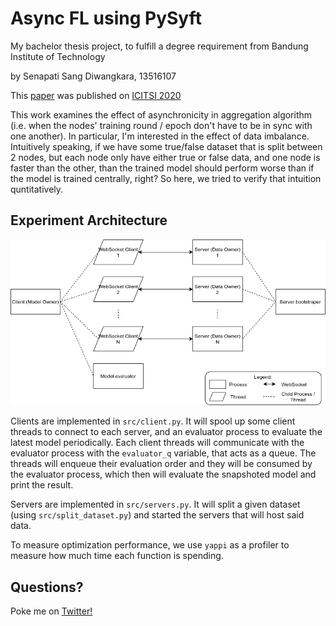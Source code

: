 # Async FL using PySyft
My bachelor thesis project, to fulfill a degree requirement from Bandung Institute of Technology

by Senapati Sang Diwangkara, 13516107

This [paper](paper.pdf) was published on [ICITSI 2020](http://icitsi.org/land_page/schedule#group)

This work examines the effect of asynchronicity in aggregation algorithm (i.e. when the nodes' training round / epoch don't have to be in sync with one another). 
In particular, I'm interested in the effect of data imbalance. 
Intuitively speaking, if we have some true/false dataset that is split between 2 nodes, but each node only have either true or false data, and one node is faster than the other, than the trained model should perform worse than if the model is trained centrally, right?
So here, we tried to verify that intuition quntitatively.

## Experiment Architecture
![Arch](arch.png)

Clients are implemented in `src/client.py`. 
It will spool up some client threads to connect to each server, and an evaluator process to evaluate the latest model periodically. 
Each client threads will communicate with the evaluator process with the `evaluator_q` variable, that acts as a queue. 
The threads will enqueue their evaluation order and they will be consumed by the evaluator process, which then will evaluate the snapshoted model and print the result.

Servers are implemented in `src/servers.py`. 
It will split a given dataset (using `src/split_dataset.py`) and started the servers that will host said data.

To measure optimization performance, we use `yappi` as a profiler to measure how much time each function is spending.

## Questions?
Poke me on [Twitter!](twitter.com/diwangs_)